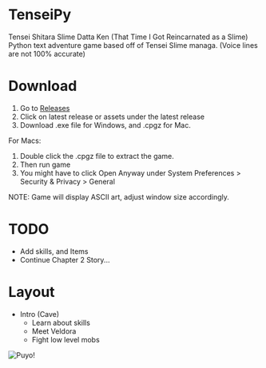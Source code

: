 # TenseiPy

Tensei Shitara Slime Datta Ken (That Time I Got Reincarnated as a Slime)
Python text adventure game based off of Tensei Slime managa. (Voice lines are not 100% accurate)

# Download
1. Go to [Releases](https://github.com/dthomas550/TenseiPy/releases) 
2. Click on latest release or assets under the latest release
3. Download .exe file for Windows, and .cpgz for Mac.

For Macs:
1. Double click the .cpgz file to extract the game. 
2. Then run game
3. You might have to click Open Anyway under System Preferences > Security & Privacy > General 

NOTE: Game will display ASCII art, adjust window size accordingly.

# TODO
- Add skills, and Items
- Continue Chapter 2 Story...


# Layout
- Intro (Cave)
  - Learn about skills
  - Meet Veldora
  - Fight low level mobs
  
  
  
![Puyo!](https://vignette.wikia.nocookie.net/tensei-shitara-slime-datta-ken/images/3/34/Rimuru_Slime_Anime.png/revision/latest?cb=20180922214304)
